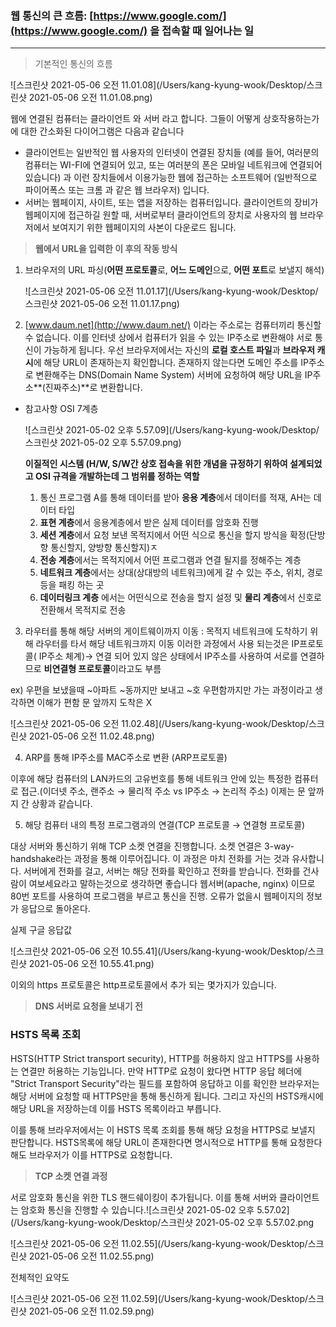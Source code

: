 ### 웹 통신의 큰 흐름: [https://www.google.com/](https://www.google.com/) 을 접속할 때 일어나는 일

---

> 기본적인 통신의 흐름

![스크린샷 2021-05-06 오전 11.01.08](/Users/kang-kyung-wook/Desktop/스크린샷 2021-05-06 오전 11.01.08.png)

웹에 연결된 컴퓨터는 클라이언트 와 서버 라고 합니다. 그들이 어떻게 상호작용하는가에 대한 간소화된 다이어그램은 다음과 같습니다

- 클라이언트는 일반적인 웹 사용자의 인터넷이 연결된 장치들 (예를 들어, 여러분의 컴퓨터는 WI-FI에 연결되어 있고, 또는 여러분의 폰은 모바일 네트워크에 연결되어 있습니다) 과 이런 장치들에서 이용가능한 웹에 접근하는 소프트웨어 (일반적으로 파이어폭스 또는 크롬 과 같은 웹 브라우저) 입니다.
- 서버는 웹페이지, 사이트, 또는 앱을 저장하는 컴퓨터입니다. 클라이언트의 장비가 웹페이지에 접근하길 원할 때, 서버로부터 클라이언트의 장치로 사용자의 웹 브라우저에서 보여지기 위한 웹페이지의 사본이 다운로드 됩니다.

> **웹에서 URL을 입력한 이 후의 작동 방식**

1. 브라우저의 URL 파싱(**어떤 프로토콜**로, **어느 도메인**으로, **어떤 포트**로 보낼지 해석)

   ![스크린샷 2021-05-06 오전 11.01.17](/Users/kang-kyung-wook/Desktop/스크린샷 2021-05-06 오전 11.01.17.png)

2. [www.daum.net](http://www.daum.net/) 이라는 주소로는 컴퓨터끼리 통신할 수 없습니다. 이를 인터넷 상에서 컴퓨터가 읽을 수 있는 IP주소로 변환해야 서로 통신이 가능하게 됩니다. 우선 브라우저에서는 자신의 **로컬 호스트 파일**과 **브라우저 캐시**에 해당 URL이 존재하는지 확인합니다. 존재하지 않는다면 도메인 주소를 IP주소로 변환해주는 DNS(Domain Name System) 서버에 요청하여 해당 URL을 IP주소**(진짜주소)**로 변환합니다.

- 참고사항 OSI 7계층

  ![스크린샷 2021-05-02 오후 5.57.09](/Users/kang-kyung-wook/Desktop/스크린샷 2021-05-02 오후 5.57.09.png)

  

  **이질적인 시스템 (H/W, S/W간 상호 접속을 위한 개념을 규정하기 위하여 설계되었고 OSI 규격을 개발하는데 그 범위를 정하는 역할**
  
  1. 통신 프로그램 A를 통해 데이터를 받아 **응용 계층**에서 데이터를 적재, AH는 데이터 타입
  2. **표현 계층**에서 응용계층에서 받은 실제 데이터를 암호화 진행
  3. **세션 계층**에서 요청 보낸 목적지에서 어떤 식으로 통신을 할지 방식을 확정(단방향 통신할지, 양방향 통신할지)ㅈ
  4. **전송 계층**에서는 목적지에서 어떤 프로그램과 연결 될지를 정해주는 계층
  5. **네트워크 계층**에서는 상대(상대방의 네트워크)에게 갈 수 있는 주소, 위치, 경로 등을 패킹 하는 곳
  6. **데이터링크 계층** 에서는 어떤식으로 전송을 할지 설정 및 **물리 계층**에서 신호로 전환해서 목적지로 전송

3. 라우터를 통해 해당 서버의 게이트웨이까지 이동 : 목적지 네트워크에 도착하기 위해 라우터를 타서 해당 네트워크까지 이동 이러한 과정에서 사용 되는것은 IP프로토콜( IP주소 체계)→ 연결 되어 있지 않은 상태에서 IP주소를 사용하여 서로를 연결하므로 **비연결형 프로토콜**이라고도 부름

ex) 우편을 보냈을때 ~아파트 ~동까지만 보내고 ~호 우편함까지만 가는 과정이라고 생각하면 이해가 편함 문 앞까지 도착은 X

![스크린샷 2021-05-06 오전 11.02.48](/Users/kang-kyung-wook/Desktop/스크린샷 2021-05-06 오전 11.02.48.png)

4. ARP를 통해 IP주소를 MAC주소로 변환 (ARP프로토콜)

이후에 해당 컴퓨터의 LAN카드의 고유번호를 통해 네트워크 안에 있는 특정한 컴퓨터로 접근.(이더넷 주소, 랜주소 → 물리적 주소 vs IP주소 → 논리적 주소) 이제는 문 앞까지 간 상황과 같습니다.

5. 해당 컴퓨터 내의 특정 프로그램과의 연결(TCP 프로토콜 → 연결형 프로토콜)

대상 서버와 통신하기 위해 TCP 소켓 연결을 진행합니다. 소켓 연결은 3-way-handshake라는 과정을 통해 이루어집니다. 이 과정은 마치 전화를 거는 것과 유사합니다. 서버에게 전화를 걸고, 서버는 해당 전화를 확인하고 전화를 받습니다. 전화를 건사람이 여보세요라고 말하는것으로 생각하면 좋습니다 웹서버(apache, nginx) 이므로 80번 포트를 사용하여 프로그램을 부르고 통신을 진행. 오류가 없을시 웹페이지의 정보가 응답으로 돌아온다.

실제 구글 응답값

![스크린샷 2021-05-06 오전 10.55.41](/Users/kang-kyung-wook/Desktop/스크린샷 2021-05-06 오전 10.55.41.png)

이외의 https 프로토콜은 http프로토콜에서 추가 되는 몇가지가 있습니다.

> **DNS 서버로 요청을 보내기 전**

### HSTS 목록 조회

HSTS(HTTP Strict transport security), HTTP를 허용하지 않고 HTTPS를 사용하는 연결만 허용하는 기능입니다. 만약 HTTP로 요청이 왔다면 HTTP 응답 헤더에 "Strict Transport Security"라는 필드를 포함하여 응답하고 이를 확인한 브라우저는 해당 서버에 요청할 때 HTTPS만을 통해 통신하게 됩니다. 그리고 자신의 HSTS캐시에 해당 URL을 저장하는데 이를 HSTS 목록이라고 부릅니다.

이를 통해 브라우저에서는 이 HSTS 목록 조회를 통해 해당 요청을 HTTPS로 보낼지 판단합니다. HSTS목록에 해당 URL이 존재한다면 명시적으로 HTTP를 통해 요청한다 해도 브라우저가 이를 HTTPS로 요청합니다.

> **TCP 소켓 연결 과정**

서로 암호화 통신을 위한 TLS 핸드쉐이킹이 추가됩니다. 이를 통해 서버와 클라이언트는 암호화 통신을 진행할 수 있습니다.![스크린샷 2021-05-02 오후 5.57.02](/Users/kang-kyung-wook/Desktop/스크린샷 2021-05-02 오후 5.57.02.png

![스크린샷 2021-05-06 오전 11.02.55](/Users/kang-kyung-wook/Desktop/스크린샷 2021-05-06 오전 11.02.55.png)

전체적인 요약도

![스크린샷 2021-05-06 오전 11.02.59](/Users/kang-kyung-wook/Desktop/스크린샷 2021-05-06 오전 11.02.59.png)

